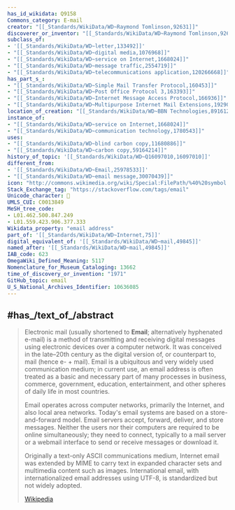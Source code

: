 ```yaml
---
has_id_wikidata: Q9158
Commons_category: E-mail
creator: "[[_Standards/WikiData/WD~Raymond Tomlinson,92631]]"
discoverer_or_inventor: "[[_Standards/WikiData/WD~Raymond Tomlinson,92631]]"
subclass_of:
- '[[_Standards/WikiData/WD~letter,133492]]'
- "[[_Standards/WikiData/WD~digital media,1076968]]"
- "[[_Standards/WikiData/WD~service on Internet,1668024]]"
- "[[_Standards/WikiData/WD~message traffic,2554719]]"
- "[[_Standards/WikiData/WD~telecommunications application,120266668]]"
has_part_s_:
- "[[_Standards/WikiData/WD~Simple Mail Transfer Protocol,160453]]"
- "[[_Standards/WikiData/WD~Post Office Protocol 3,163393]]"
- "[[_Standards/WikiData/WD~Internet Message Access Protocol,166936]]"
- "[[_Standards/WikiData/WD~Multipurpose Internet Mail Extensions,192902]]"
location_of_creation: "[[_Standards/WikiData/WD~BBN Technologies,891612]]"
instance_of:
- "[[_Standards/WikiData/WD~service on Internet,1668024]]"
- "[[_Standards/WikiData/WD~communication technology,1780543]]"
uses:
- "[[_Standards/WikiData/WD~blind carbon copy,11680886]]"
- "[[_Standards/WikiData/WD~carbon copy,59164214]]"
history_of_topic: '[[_Standards/WikiData/WD~Q16097010,16097010]]'
different_from:
- '[[_Standards/WikiData/WD~Email,25978533]]'
- "[[_Standards/WikiData/WD~email message,30070439]]"
icon: "http://commons.wikimedia.org/wiki/Special:FilePath/%40%20symbol.svg"
Stack_Exchange_tag: "https://stackoverflow.com/tags/email"
Unicode_character: 📧 
UMLS_CUI: C0013849
MeSH_tree_code:
- L01.462.500.847.249
- L01.559.423.906.377.333
Wikidata_property: "email address"
part_of: '[[_Standards/WikiData/WD~Internet,75]]'
digital_equivalent_of: '[[_Standards/WikiData/WD~mail,49845]]'
named_after: '[[_Standards/WikiData/WD~mail,49845]]'
IAB_code: 623
OmegaWiki_Defined_Meaning: 5117
Nomenclature_for_Museum_Cataloging: 13662
time_of_discovery_or_invention: "1971"
GitHub_topic: email
U_S_National_Archives_Identifier: 10636085
---
```


## #has_/text_of_/abstract 

> Electronic mail (usually shortened to **Email**; alternatively hyphenated e-mail) is a method of transmitting and receiving digital messages using electronic devices over a computer network. It was conceived in the late–20th century as the digital version of, or counterpart to, mail (hence e- + mail). Email is a ubiquitous and very widely used communication medium; in current use, an email address is often treated as a basic and necessary part of many processes in business, commerce, government, education, entertainment, and other spheres of daily life in most countries.
>
> Email operates across computer networks, primarily the Internet, and also local area networks. Today's email systems are based on a store-and-forward model. Email servers accept, forward, deliver, and store messages. Neither the users nor their computers are required to be online simultaneously; they need to connect, typically to a mail server or a webmail interface to send or receive messages or download it.
>
> Originally a text-only ASCII communications medium, Internet email was extended by MIME to carry text in expanded character sets and multimedia content such as images. International email, with internationalized email addresses using UTF-8, is standardized but not widely adopted.
>
> [Wikipedia](https://en.wikipedia.org/wiki/Email) 


